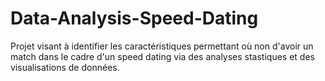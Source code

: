 # Data-Analysis-Speed-Dating

Projet visant à identifier les caractéristiques permettant où non d'avoir un match dans le cadre d'un speed dating via des analyses stastiques et des visualisations de données.

